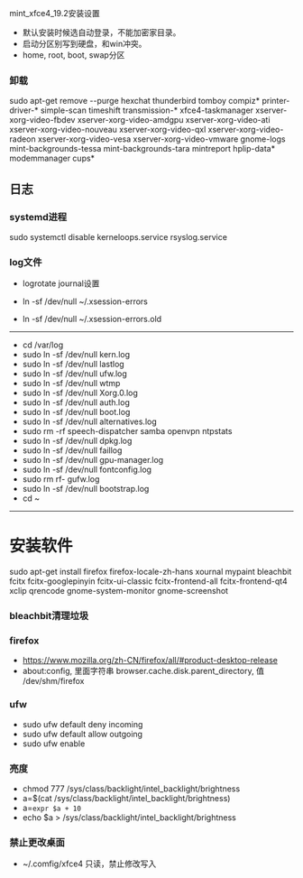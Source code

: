 mint_xfce4_19.2安装设置

- 默认安装时候选自动登录，不能加密家目录。
- 启动分区别写到硬盘，和win冲突。
- home, root, boot, swap分区


### 卸载
sudo apt-get remove --purge hexchat thunderbird tomboy compiz* printer-driver-* simple-scan timeshift transmission-* xfce4-taskmanager xserver-xorg-video-fbdev xserver-xorg-video-amdgpu xserver-xorg-video-ati xserver-xorg-video-nouveau xserver-xorg-video-qxl xserver-xorg-video-radeon xserver-xorg-video-vesa xserver-xorg-video-vmware gnome-logs mint-backgrounds-tessa mint-backgrounds-tara mintreport hplip-data* modemmanager cups*

## 日志


### systemd进程
sudo systemctl disable kerneloops.service rsyslog.service 


### log文件
- logrotate journal设置


- ln -sf /dev/null ~/.xsession-errors
- ln -sf /dev/null ~/.xsession-errors.old



---
- cd /var/log
- sudo ln -sf /dev/null kern.log
- sudo ln -sf /dev/null lastlog
- sudo ln -sf /dev/null ufw.log
- sudo ln -sf /dev/null wtmp
- sudo ln -sf /dev/null Xorg.0.log
- sudo ln -sf /dev/null auth.log
- sudo ln -sf /dev/null boot.log
- sudo ln -sf /dev/null alternatives.log
- sudo rm -rf speech-dispatcher samba openvpn ntpstats
- sudo ln -sf /dev/null dpkg.log
- sudo ln -sf /dev/null faillog
- sudo ln -sf /dev/null gpu-manager.log
- sudo ln -sf /dev/null fontconfig.log
- sudo rm rf- gufw.log
- sudo ln -sf /dev/null bootstrap.log
- cd ~

---

# 安装软件
sudo apt-get install firefox firefox-locale-zh-hans xournal mypaint bleachbit fcitx fcitx-googlepinyin fcitx-ui-classic fcitx-frontend-all fcitx-frontend-qt4 xclip qrencode gnome-system-monitor gnome-screenshot 

### bleachbit清理垃圾

### firefox 
- https://www.mozilla.org/zh-CN/firefox/all/#product-desktop-release
- about:config, 里面字符串 browser.cache.disk.parent_directory, 值 /dev/shm/firefox

### ufw
- sudo ufw default deny incoming
- sudo ufw default allow outgoing
- sudo ufw enable

### 亮度
- chmod 777 /sys/class/backlight/intel_backlight/brightness
- a=$(cat /sys/class/backlight/intel_backlight/brightness)
- a=`expr $a + 10`
- echo $a > /sys/class/backlight/intel_backlight/brightness

### 禁止更改桌面
- ~/.comfig/xfce4 只读，禁止修改写入

